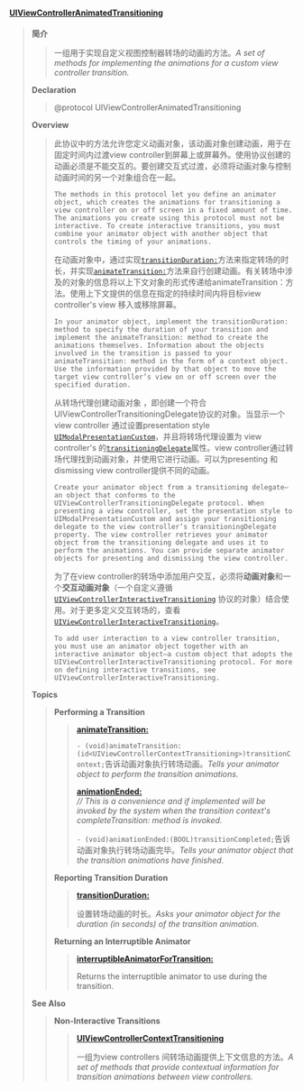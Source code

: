 #### [UIViewControllerAnimatedTransitioning](https://developer.apple.com/documentation/uikit/uiviewcontrolleranimatedtransitioning?language=objc)

> **简介**
>
> > 一组用于实现自定义视图控制器转场的动画的方法。_A set of methods for implementing the animations for a custom view controller transition._
>
> **Declaration**
>
> > @protocol UIViewControllerAnimatedTransitioning
>
> **Overview**
>
> > 此协议中的方法允许您定义动画对象，该动画对象创建动画，用于在固定时间内过渡view controller到屏幕上或屏幕外。使用协议创建的动画必须是不能交互的。要创建交互式过渡，必须将动画对象与控制动画时间的另一个对象组合在一起。
> >
> > ```
> > The methods in this protocol let you define an animator object, which creates the animations for transitioning a view controller on or off screen in a fixed amount of time. The animations you create using this protocol must not be interactive. To create interactive transitions, you must combine your animator object with another object that controls the timing of your animations.
> > ```
> >
> > 在动画对象中，通过实现[`transitionDuration:`](https://developer.apple.com/documentation/uikit/uiviewcontrolleranimatedtransitioning/1622032-transitionduration?language=objc)方法来指定转场的时长，并实现[`animateTransition:`](https://developer.apple.com/documentation/uikit/uiviewcontrolleranimatedtransitioning/1622061-animatetransition?language=objc)方法来自行创建动画。有关转场中涉及的对象的信息将以上下文对象的形式传递给animateTransition：方法。使用上下文提供的信息在指定的持续时间内将目标view controller's view 移入或移除屏幕。
> >
> > ```
> > In your animator object, implement the transitionDuration: method to specify the duration of your transition and implement the animateTransition: method to create the animations themselves. Information about the objects involved in the transition is passed to your animateTransition: method in the form of a context object. Use the information provided by that object to move the target view controller’s view on or off screen over the specified duration.
> > ```
> >
> > 从转场代理创建动画对象 ，即创建一个符合UIViewControllerTransitioningDelegate协议的对象。当显示一个view controller 通过设置presentation style [`UIModalPresentationCustom`](https://developer.apple.com/documentation/uikit/uimodalpresentationstyle/uimodalpresentationcustom?language=objc)，并且将转场代理设置为 view controller's 的[`transitioningDelegate`](https://developer.apple.com/documentation/uikit/uiviewcontroller/1621421-transitioningdelegate?language=objc)属性。view controller通过转场代理找到动画对象，并使用它进行动画。可以为presenting 和 dismissing  view controller提供不同的动画。
> >
> > ```
> > Create your animator object from a transitioning delegate—an object that conforms to the UIViewControllerTransitioningDelegate protocol. When presenting a view controller, set the presentation style to UIModalPresentationCustom and assign your transitioning delegate to the view controller’s transitioningDelegate property. The view controller retrieves your animator object from the transitioning delegate and uses it to perform the animations. You can provide separate animator objects for presenting and dismissing the view controller.
> > ```
> >
> > 为了在view controller的转场中添加用户交互，必须将**动画对象**和一个**交互动画对象**（一个自定义遵循[`UIViewControllerInteractiveTransitioning`](https://developer.apple.com/documentation/uikit/uiviewcontrollerinteractivetransitioning?language=objc) 协议的对象）结合使用。对于更多定义交互转场的，查看[`UIViewControllerInteractiveTransitioning`](https://developer.apple.com/documentation/uikit/uiviewcontrollerinteractivetransitioning?language=objc)。
> >
> > ```
> > To add user interaction to a view controller transition, you must use an animator object together with an interactive animator object—a custom object that adopts the UIViewControllerInteractiveTransitioning protocol. For more on defining interactive transitions, see UIViewControllerInteractiveTransitioning.
> > ```
>
> **Topics**
>
> > **Performing a Transition**
> >
> > > [**animateTransition:**](https://developer.apple.com/documentation/uikit/uiviewcontrolleranimatedtransitioning/1622061-animatetransition?language=objc)
> > >
> > > `- (void)animateTransition:(id<UIViewControllerContextTransitioning>)transitionContext;`告诉动画对象执行转场动画。_Tells your animator object to perform the transition animations._
> > >
> > > [**animationEnded:**](https://developer.apple.com/documentation/uikit/uiviewcontrolleranimatedtransitioning/1622059-animationended?language=objc)  
> > > _// This is a convenience and if implemented will be invoked by the system when the transition context's completeTransition: method is invoked._
> > >
> > > `- (void)animationEnded:(BOOL)transitionCompleted;`告诉动画对象执行转场动画完毕。_Tells your animator object that the transition animations have finished._
> >
> > **Reporting Transition Duration**
> >
> > > [**transitionDuration:**](https://developer.apple.com/documentation/uikit/uiviewcontrolleranimatedtransitioning/1622032-transitionduration?language=objc)
> > >
> > > 设置转场动画的时长。_Asks your animator object for the duration \(in seconds\) of the transition animation._
> >
> > **Returning an Interruptible Animator**
> >
> > > [**interruptibleAnimatorForTransition:**](https://developer.apple.com/documentation/uikit/uiviewcontrolleranimatedtransitioning/1829434-interruptibleanimatorfortransiti?language=objc)
> > >
> > > Returns the interruptible animator to use during the transition.
>
> **See Also**
>
> > **Non-Interactive Transitions**
> >
> > > [**UIViewControllerContextTransitioning**](https://developer.apple.com/documentation/uikit/uiviewcontrollercontexttransitioning?language=objc)
> > >
> > > 一组为view controllers 间转场动画提供上下文信息的方法。_A set of methods that provide contextual information for transition animations between view controllers._



